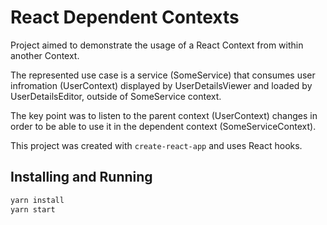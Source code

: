 # React Dependent Contexts

Project aimed to demonstrate the usage of a React Context from within another Context.

The represented use case is a service (SomeService) that consumes user
infromation (UserContext) displayed by UserDetailsViewer and loaded by
UserDetailsEditor, outside of SomeService context.

The key point was to listen to the parent context (UserContext) changes in
order to be able to use it in the dependent context (SomeServiceContext).

This project was created with `create-react-app` and uses React hooks.

## Installing and Running

```bash
yarn install
yarn start
```
